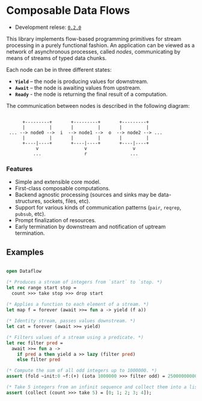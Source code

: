 # Composable Data Flows

<!--
[![Build Status](https://travis-ci.org/rizo/io.svg?branch=master)](https://travis-ci.org/rizo/io?branch=master)
-->

- Development relese: [`0.2.0`](https://github.com/rizo/io/tree/0.2.0)


This library implements flow-based programming primitives for stream processing in a purely functional fashion. An application can be viewed as a network of asynchronous processes, called _nodes_, communicating by means of streams of typed data chunks.

Each node can be in three different states:

- **`Yield`** – the node is producing values for downstream.
- **`Await`** – the node is awaiting values from upstream.
- **`Ready`** - the node is returning the final result of a computation.

The communication between nodes is described in the following diagram:

```

      +---------+       +---------+       +---------+
      |         |       |         |       |         |
 ... --> node0 -->  i  --> node1 -->  o  --> node2 --> ...
      |         |       |         |       |         |
      +----|----+       +----|----+       +----|----+
           v                 v                 v
          ...                r                ...

```


### Features

- Simple and extensible core model.
- First-class composable computations.
- Backend agnostic processing (sources and sinks may be data-structures, sockets, files, etc).
- Support for various kinds of communication patterns (`pair`, `reqrep`, `pubsub`, etc).
- Prompt finalization of resources.
- Early termination by downstream and notification of uptream termination.

## Examples

```ocaml

open Dataflow

(* Produces a stream of integers from `start` to `stop. *)
let rec range start stop =
  count >>> take stop >>> drop start
  
(* Applies a function to each element of a stream. *)
let map f = forever (await >>= fun a -> yield (f a))

(* Identity stream, passes values downstream. *)
let cat = forever (await >>= yield)

(* Filters values of a stream using a predicate. *)
let rec filter pred =
  await >>= fun a ->
    if pred a then yield a >> lazy (filter pred)
    else filter pred

(* Compute the sum of all odd integers up to 1000000. *)
assert (fold ~init:0 ~f:(+) (iota 1000000 >>> filter odd) = 250000000000);

(* Take 5 integers from an infinit sequence and collect them into a list. *)
assert (collect (count >>> take 5) = [0; 1; 2; 3; 4]);

```
